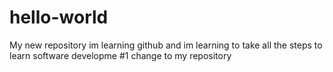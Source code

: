 # hello-world
My new repository
im learning github and im learning to take all the steps to learn software developme
#1 change to my repository 
